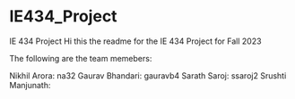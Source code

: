 # IE434_Project
IE 434 Project 
Hi this the readme for the IE 434 Project for Fall 2023 

The following are the team memebers:

Nikhil Arora: na32
Gaurav Bhandari: gauravb4
Sarath Saroj: ssaroj2
Srushti Manjunath: 


